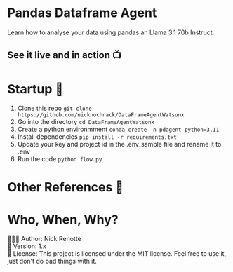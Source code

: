 # Pandas Dataframe Agent 
Learn how to analyse your data using pandas an Llama 3.1 70b Instruct. 

## See it live and in action 📺


# Startup 🚀
1. Clone this repo `git clone https://github.com/nicknochnack/DataFrameAgentWatsonx`
2. Go into the directory `cd DataFrameAgentWatsonx`
3. Create a python environmment `conda create -n pdagent python=3.11`
4. Install dependencies `pip install -r requirements.txt`
5. Update your key and project id in the .env_sample file and rename it to .env
5. Run the code `python flow.py`

# Other References 🔗

# Who, When, Why?
👨🏾‍💻 Author: Nick Renotte <br />
📅 Version: 1.x<br />
📜 License: This project is licensed under the MIT license. Feel free to use it, just don't do bad things with it. </br>

